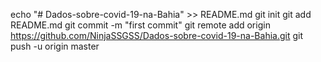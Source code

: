 echo "# Dados-sobre-covid-19-na-Bahia" >> README.md
git init
git add README.md
git commit -m "first commit"
git remote add origin https://github.com/NinjaSSGSS/Dados-sobre-covid-19-na-Bahia.git
git push -u origin master
                
